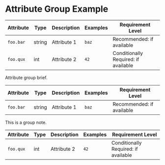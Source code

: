 # Attribute Group Example

<!-- semconv span_attribute_group -->
| Attribute  | Type | Description  | Examples  | Requirement Level |
|---|---|---|---|---|
| `foo.bar` | string | Attribute 1 | `baz` | Recommended: if available |
| `foo.qux` | int | Attribute 2 | `42` | Conditionally Required: if available |
<!-- endsemconv -->

<!-- semconv attributes(render_group_brief) -->
Attribute group brief.

| Attribute  | Type | Description  | Examples  | Requirement Level |
|---|---|---|---|---|
| `foo.bar` | string | Attribute 1 | `baz` | Recommended: if available |
<!-- endsemconv -->

<!-- semconv derived_attributes(render_group_note) -->
This is a group note.

| Attribute  | Type | Description  | Examples  | Requirement Level |
|---|---|---|---|---|
| `foo.qux` | int | Attribute 2 | `42` | Conditionally Required: if available |
<!-- endsemconv -->
